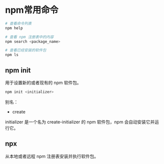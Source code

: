 # npm常用命令

```bash
# 查看命令列表
npm help

# 查看 npm 注册表中的内容
npm search <package_name>

# 查看已经安装的软件包
npm ls
```

## npm init

用于设置新的或者现有的 npm 软件包。

```bash
npm init <initializer>
```

别名：

- create

initializer 是一个名为 create-initializer 的 npm 软件包，npm 会自动安装它并运行它。

## npx

从本地或者远程 npm 注册表安装并执行软件包。